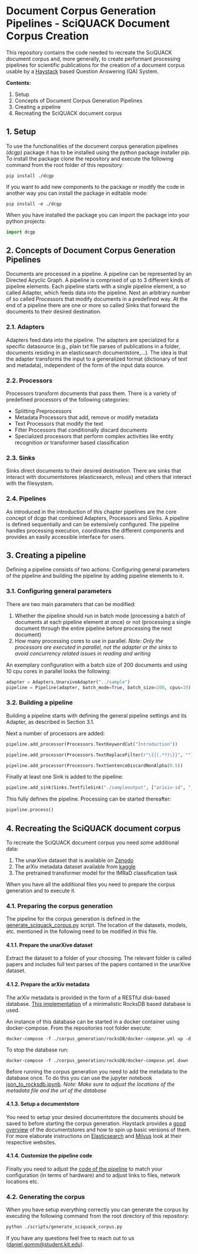 # Document Corpus Generation Pipelines - SciQUACK Document Corpus Creation

This repository contains the code needed to recreate the SciQUACK document corpus and, more generally, to create performant processing pipelines for scientific publications for the creation of a document corpus usable by a [Haystack](https://haystack.deepset.ai/) based Question Answering (QA) System.

__Contents:__

1. Setup
2. Concepts of Document Corpus Generation Pipelines
3. Creating a pipeline
4. Recreating the SciQUACK document corpus
## 1. Setup
To use the functionalities of the document corpus generation pipelines (dcgp) package it has to be installed using the python package installer pip. To install the package clone the repository and execute the following command from the root folder of this repository:

```
pip install ./dcgp
```
If you want to add new components to the package or modify the code in another way you can install the package in editable mode:

```
pip install -e ./dcgp
```

When you have installed the package you can import the package into your python projects:
```python
import dcgp
```

## 2. Concepts of Document Corpus Generation Pipelines
Documents are processed in a pipeline. A pipeline can be represented by an Directed Acyclic Graph. A pipeline is comprised of up to 3 different kinds of pipeline elements. Each pipeline starts with a single pipeline element, a so called Adapter, which feeds data into the pipeline. Next an arbitrary number of so called Processors that modify documents in a predefined way. At the end of a pipeline there are one or more so called Sinks that forward the documents to their desired destination.

### 2.1. Adapters
Adapters feed data into the pipeline. The adapters are specialized for a specific datasource (e.g., plain txt file parses of publications in a folder, documents residing in an elasticsearch documentstore,...). The idea is that the adapter transforms the input to a generalized format (dictionary of text and metadata), independent of the form of the input data source.

### 2.2. Processors
Processors transform documents that pass them. There is a variety of predefined processors of the following categories:

- Splitting Preprocessors
- Metadata Processors that add, remove or modify metadata
- Text Processors that modify the text
- Filter Processors that conditionally discard documents
- Specialized processors that perform complex activities like entity recognition or transformer based classification

### 2.3. Sinks
Sinks direct documents to their desired destination. There are sinks that interact with documentstores (elasticsearch, milvus) and others that interact with the filesystem.

### 2.4. Pipelines
As introduced in the introduction of this chapter pipelines are the core concept of dcgp that combined Adapters, Processors and Sinks. A pipeline is defined sequentially and can be extensively configured. The pipeline handles processing execution, coordinates the different components and provides an easily accessible interface for users.

## 3. Creating a pipeline
Defining a pipeline consists of two actions: Configuring general parameters of the pipeline and building the pipeline by adding pipeline elements to it.

### 3.1. Configuring general parameters
There are two main parameters that can be modified:

1. Whether the pipeline should run in batch mode (processing a batch of documents at each pipeline element at once) or not (processing a single document through the entire pipeline before processing the next document)
2. How many processing cores to use in parallel. *Note: Only the processors are executed in parallel, not the adapter or the sinks to avoid concurrency related issues in reading and writing*

An exemplary configuration with a batch size of 200 documents and using 10 cpu cores in parallel looks the following:
```python
adapter = Adapters.UnarxiveAdapter("../sample")
pipeline = Pipeline(adapter, batch_mode=True, batch_size=200, cpus=10)
```

### 3.2. Building a pipeline
Building a pipeline starts with defining the general pipeline settings and its Adapter, as described in Section 3.1.

Next a number of processors are added:
```python
pipeline.add_processor(Processors.TextKeywordCut("Introduction"))

pipeline.add_processor(Processors.TextReplaceFilter(r"\{{(.*?)\}}", ""))

pipeline.add_processor(Processors.TextSentenceDiscardNonAlpha(0.5))
```

Finally at least one Sink is added to the pipeline:
```python
pipeline.add_sink(Sinks.TextfileSink("./sampleoutput", ["arixiv-id", "_split_id"]))
```

This fully defines the pipeline. Processing can be started thereafter:

```python
pipeline.process()
```

## 4. Recreating the SciQUACK document corpus
To recreate the SciQUACK document corpus you need some additional data:
1. The unarXive dataset that is available on [Zenodo](https://zenodo.org/record/4313164)
2. The arXiv metadata dataset available from [kaggle](https://www.kaggle.com/Cornell-University/arxiv)
3. The pretrained transformer model for the IMRaD classification task

When you have all the additional files you need to prepare the corpus generation and to execute it.

### 4.1. Preparing the corpus generation
The pipeline for the corpus generation is defined in the [generate_sciquack_corpus.py](./scripts/generate_sciquack_corpus.py) script. The location of the datasets, models, etc. mentioned in the following need to be modified in this file.

#### 4.1.1. Prepare the unarXive dataset
Extract the dataset to a folder of your choosing. The relevant folder is called papers and includes full text parses of the papers contained in the unarXive dataset.
#### 4.1.2. Prepare the arXiv metadata
The arXiv metadata is provided in the form of a RESTful disk-based database. [This implementation](https://github.com/daniel-gomm/minimal_RESTful_rocksdb) of a minimalistic RocksDB based database is used.

An instance of this database can be started in a docker container using docker-compose. From the repositories root folder execute:
```
docker-compose -f ./corpus_generation/rocksDB/docker-compose.yml up -d
```
To stop the database run:
```
docker-compose -f ./corpus_generation/rocksDB/docker-compose.yml down
```
Before running the corpus generation you need to add the metadata to the database once. To do this you can use the jupyter notebook [json_to_rocksdb.ipynb](./notebooks/preprocessing/json_to_rocksdb.ipynb). *Note: Make sure to adjust the locations of the metadata file and the url of the database*
#### 4.1.3. Setup a documentstore
You need to setup your desired documentstore the documents should be saved to before starting the corpus generation. Haystack provides a [good overview](https://haystack.deepset.ai/usage/document-store) of the documentstores and how to spin up basic versions of them. For more elaborate instructions on [Elasticsearch](https://www.elastic.co/guide/en/elasticsearch/reference/6.8/docker.html) and [Milvus](https://milvus.io/docs/v1.1.1/milvus_docker-cpu.md) look at their respective websites.
#### 4.1.4. Customize the pipeline code
Finally you need to adjust the [code of the pipeline](./scripts/generate_sciquack_corpus.py) to match your configuration (in terms of hardware) and to adjust links to files, network locations etc.

### 4.2. Generating the corpus

When you have setup everything correctly you can generate the corpus by executing the following command from the root directory of this repository:
```bash
python ./scripts/generate_sciquack_corpus.py
```

If you have any questions feel free to reach out to us (daniel.gomm@student.kit.edu).
